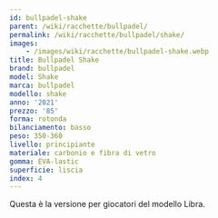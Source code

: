 ```yaml
---
id: bullpadel-shake
parent: /wiki/racchette/bullpadel/
permalink: /wiki/racchette/bullpadel/shake/
images:
    - /images/wiki/racchette/bullpadel-shake.webp
title: Bullpadel Shake
brand: bullpadel
model: Shake
marca: bullpadel
modello: shake
anno: '2021'
prezzo: '85'
forma: rotonda
bilanciamento: basso
peso: 350-360
livello: principiante
materiale: carbonio e fibra di vetro
gomma: EVA-lastic
superficie: liscia
index: 4
---
```

Questa è la versione per giocatori del modello Libra.